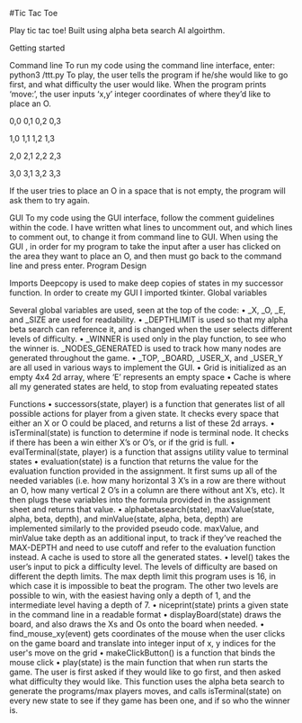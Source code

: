 #Tic Tac Toe

Play tic tac toe!  Built using alpha beta search AI algoirthm.

Getting started

Command line
To run my code using the command line interface, enter:
python3 <yourfilepath>/ttt.py
To play, the user tells the program if he/she would like to go first, and what difficulty the
user would like. When the program prints ‘move:’, the user inputs ‘x,y’ integer
coordinates of where they’d like to place an O.

0,0 0,1 0,2 0,3

1,0 1,1 1,2 1,3

2,0 2,1 2,2 2,3

3,0 3,1 3,2 3,3

If the user tries to place an O in a space that is not empty, the program will ask them to
try again.

GUI
To my code using the GUI interface, follow the comment guidelines within the code. I
have written what lines to uncomment out, and which lines to comment out, to change
it from command line to GUI.
When using the GUI , in order for my program to take the input after a user has clicked
on the area they want to place an O, and then must go back to the command line and
press enter.
Program Design

Imports
Deepcopy is used to make deep copies of states in my successor function. In order to
create my GUI I imported tkinter.
Global variables

Several global variables are used, seen at the top of the code:
• _X, _O, _E, and _SIZE are used for readability.
• _DEPTHLIMIT is used so that my alpha beta search can reference it, and is
changed when the user selects different levels of difficulty.
• _WINNER is used only in the play function, to see who the winner is.
_NODES_GENERATED is used to track how many nodes are generated
throughout the game.
• _TOP, _BOARD, _USER_X, and _USER_Y are all used in various ways to
implement the GUI.
• Grid is initialized as an empty 4x4 2d array, where ‘E’ represents an empty space
• Cache is where all my generated states are held, to stop from evaluating
repeated states

Functions
• successors(state, player) is a function that generates list of all possible actions
for player from a given state. It checks every space that either an X or O could be
placed, and returns a list of these 2d arrays.
• isTerminal(state) is function to determine if node is terminal node. It checks if
there has been a win either X’s or O’s, or if the grid is full.
• evalTerminal(state, player) is a function that assigns utility value to terminal
states
• evaluation(state) is a function that returns the value for the evaluation function
provided in the assignment. It first sums up all of the needed variables (i.e. how
many horizontal 3 X’s in a row are there without an O, how many vertical 2 O’s in
a column are there without ant X’s, etc). It then plugs these variables into the
formula provided in the assignment sheet and returns that value.
• alphabetasearch(state), maxValue(state, alpha, beta, depth), and
minValue(state, alpha, beta, depth) are implemented similarly to the provided
pseudo code. maxValue, and minValue take depth as an additional input, to
track if they’ve reached the MAX-DEPTH and need to use cutoff and refer to the
evaluation function instead. A cache is used to store all the generated states.
• level() takes the user’s input to pick a difficulty level. The levels of difficulty are
based on different the depth limits. The max depth limit this program uses is 16,
in which case it is impossible to beat the program. The other two levels are
possible to win, with the easiest having only a depth of 1, and the intermediate
level having a depth of 7.
• niceprint(state) prints a given state in the command line in a readable format
• displayBoard(state) draws the board, and also draws the Xs and Os onto the
board when needed.
• find_mouse_xy(event) gets coordinates of the mouse when the user clicks on
the game board and translate into integer input of x, y indices for the user's
move on the grid
• makeClickButton() is a function that binds the mouse click
• play(state) is the main function that when run starts the game. The user is first
asked if they would like to go first, and then asked what difficulty they would
like. This function uses the alpha beta search to generate the programs/max
players moves, and calls isTerminal(state) on every new state to see if they game
has been one, and if so who the winner is.
